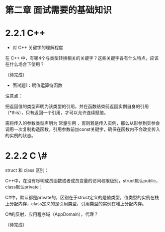 # 第二章  面试需要的基础知识

# 2.2.1 C++

* 对 C++ 关键字的理解程度

在 C++ 中，有哪4个与类型转换相关的关键字？这些关键字各有什么特点，应该在什么场合下使用？

（待完成）



* 面试题1：赋值运算符函数

注意点：

把返回值的类型声明为该类型的引用，并在函数结束前返回实例自身的引用（\*this），只有返回一个引用，才可以允许连续赋值。

需将传入的参数类型声明为 常量引用 ，否则若是传入实例，那么从形参到实参会调用一次复制构造函数。引用参数前加const关键字，确保在函数内不会改变传入的实例的状态。

# 2.2.2 C \\#

struct 和 class 区别：

C++中，在没有标明成员函数或者成员变量的访问权限级别，struct默认public，class默认private；

C\#中，默认都是private的，区别在于struct定义的是值类型，值类型的实例在栈上分配内存，class定义的是引用类型，引用类型的实例在堆上分配内存。

C\#的反射，应用程序域（AppDomain），代理？

（待完成）



